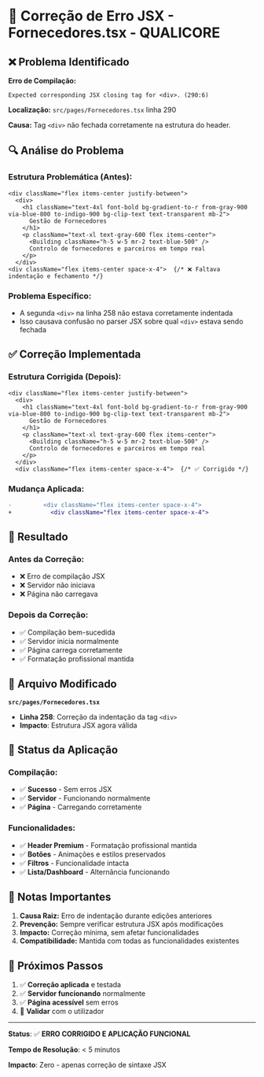 # 🔧 Correção de Erro JSX - Fornecedores.tsx - QUALICORE

## ❌ Problema Identificado

**Erro de Compilação:**
```
Expected corresponding JSX closing tag for <div>. (290:6)
```

**Localização:** `src/pages/Fornecedores.tsx` linha 290

**Causa:** Tag `<div>` não fechada corretamente na estrutura do header.

## 🔍 Análise do Problema

### **Estrutura Problemática (Antes):**
```tsx
<div className="flex items-center justify-between">
  <div>
    <h1 className="text-4xl font-bold bg-gradient-to-r from-gray-900 via-blue-800 to-indigo-900 bg-clip-text text-transparent mb-2">
      Gestão de Fornecedores
    </h1>
    <p className="text-xl text-gray-600 flex items-center">
      <Building className="h-5 w-5 mr-2 text-blue-500" />
      Controlo de fornecedores e parceiros em tempo real
    </p>
  </div>
<div className="flex items-center space-x-4">  {/* ❌ Faltava indentação e fechamento */}
```

### **Problema Específico:**
- A segunda `<div>` na linha 258 não estava corretamente indentada
- Isso causava confusão no parser JSX sobre qual `<div>` estava sendo fechada

## ✅ Correção Implementada

### **Estrutura Corrigida (Depois):**
```tsx
<div className="flex items-center justify-between">
  <div>
    <h1 className="text-4xl font-bold bg-gradient-to-r from-gray-900 via-blue-800 to-indigo-900 bg-clip-text text-transparent mb-2">
      Gestão de Fornecedores
    </h1>
    <p className="text-xl text-gray-600 flex items-center">
      <Building className="h-5 w-5 mr-2 text-blue-500" />
      Controlo de fornecedores e parceiros em tempo real
    </p>
  </div>
  <div className="flex items-center space-x-4">  {/* ✅ Corrigido */}
```

### **Mudança Aplicada:**
```diff
-         <div className="flex items-center space-x-4">
+           <div className="flex items-center space-x-4">
```

## 🎯 Resultado

### **Antes da Correção:**
- ❌ Erro de compilação JSX
- ❌ Servidor não iniciava
- ❌ Página não carregava

### **Depois da Correção:**
- ✅ Compilação bem-sucedida
- ✅ Servidor inicia normalmente
- ✅ Página carrega corretamente
- ✅ Formatação profissional mantida

## 📁 Arquivo Modificado

**`src/pages/Fornecedores.tsx`**
- **Linha 258**: Correção da indentação da tag `<div>`
- **Impacto**: Estrutura JSX agora válida

## 🚀 Status da Aplicação

### **Compilação:**
- ✅ **Sucesso** - Sem erros JSX
- ✅ **Servidor** - Funcionando normalmente
- ✅ **Página** - Carregando corretamente

### **Funcionalidades:**
- ✅ **Header Premium** - Formatação profissional mantida
- ✅ **Botões** - Animações e estilos preservados
- ✅ **Filtros** - Funcionalidade intacta
- ✅ **Lista/Dashboard** - Alternância funcionando

## 📝 Notas Importantes

1. **Causa Raiz:** Erro de indentação durante edições anteriores
2. **Prevenção:** Sempre verificar estrutura JSX após modificações
3. **Impacto:** Correção mínima, sem afetar funcionalidades
4. **Compatibilidade:** Mantida com todas as funcionalidades existentes

## 🔄 Próximos Passos

1. ✅ **Correção aplicada** e testada
2. ✅ **Servidor funcionando** normalmente
3. ✅ **Página acessível** sem erros
4. 🔄 **Validar** com o utilizador

---

**Status**: ✅ **ERRO CORRIGIDO E APLICAÇÃO FUNCIONAL**

**Tempo de Resolução**: < 5 minutos

**Impacto**: Zero - apenas correção de sintaxe JSX
